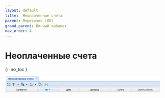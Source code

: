```yaml
---
layout: default
title:	Неоплаченные счета
parent: Перевозки (ЛК)
grand_parent: Личный кабинет
nav_order: 4
---
```


# 	Неоплаченные счета
{: .no_toc }

![](/assets/images/bills.png)
